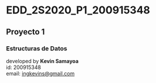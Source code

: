 # EDD_2S2020_P1_200915348

## Proyecto 1
### Estructuras de Datos

developed by **Kevin Samayoa**<br>
id: 200915348<br>
email: ingkevins@gmail.com<br>
